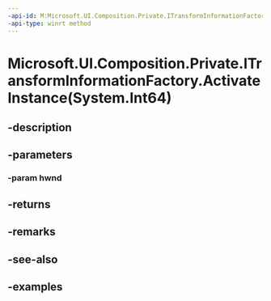 ```yaml
---
-api-id: M:Microsoft.UI.Composition.Private.ITransformInformationFactory.ActivateInstance(System.Int64)
-api-type: winrt method
---
```


# Microsoft.UI.Composition.Private.ITransformInformationFactory.ActivateInstance(System.Int64)

<!--
public Microsoft.UI.Composition.Private.TransformInformation ActivateInstance (long hwnd);
-->


## -description

## -parameters

### -param hwnd

## -returns

## -remarks

## -see-also

## -examples


